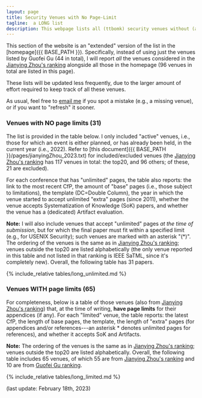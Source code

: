 ```yaml
---
layout: page
title: Security Venues with No Page-Limit 
tagline:  a LONG list
description: This webpage lists all (ttbomk) security venues without (and with) page limits
---
```


This section of the website is an "extended" version of the list in the [homepage]({{ BASE_PATH }}). Specifically, instead of using just the venues listed by Guofei Gu (44 in total), I will report *all* the venues considered in the [Jianying Zhou's ranking](http://jianying.space/conference-ranking.html) alongside all those in the homepage (96 venues in total are listed in this page).

These lists will be updated less frequently, due to the larger amount of effort required to keep track of all these venues.

As usual, feel free to [email me](mailto:giovanni.apruzzese@uni.li) if you spot a mistake (e.g., a missing venue), or if you want to "refresh" it sooner.

### Venues with NO page limits (31)
The list is provided in the table below. I only included "active" venues, i.e., those for which an event is either planned, or has already been held, in the current year (i.e., 2022). Refer to [this document]({{ BASE_PATH }}/pages/jianyingZhou_2023.txt) for included/excluded venues (the [Jianying Zhou's ranking](http://jianying.space/conference-ranking.html) has 117 venues in total: the top20, and 96 others; of these, 21 are excluded).

For each conference that has "unlimited" pages, the table also reports: the link to the most recent CfP, the amount of "base" pages (i.e., those subject to limitations), the template (DC=Double Column), the year in which the venue started to accept unlimited "extra" pages (since 2011), whether the venue accepts Systematization of Knowledge (SoK) papers, and whether the venue has a (dedicated) Artifact evaluation.

**Note:** I will also include venues that accept "unlimited" pages _at the time of submission_, but for which the final paper must fit within a specified limit (e.g., for USENIX Security); such venues are marked with an asterisk "(*)". The ordering of the venues is the same as in [Jianying Zhou's ranking](http://jianying.space/conference-ranking.html); venues outside the top20 are listed alphabetically (the only venue reported in this table and not listed in that ranking is IEEE SaTML, since it's completely new). Overall, the following table has 31 papers.


{% include_relative tables/long_unlimited.md %}




### Venues WITH page limits (65)

For completeness, below is a table of those venues (also from [Jianying Zhou's ranking](http://jianying.space/conference-ranking.html)) that, at the time of writing, **have page limits** for their appendices (if any). For each "limited" venue, the table reports: the latest CfP, the length of base pages, the template, the length of "extra" pages (for appendices and/or references---an asterisk * denotes unlimited pages for references), and whether it accepts SoK and Artifacts.

**Note:** The ordering of the venues is the same as in [Jianying Zhou's ranking](http://jianying.space/conference-ranking.html); venues outside the top20 are listed alphabetically. Overall, the following table includes 65 venues, of which 55 are from [Jianying Zhou's ranking](http://jianying.space/conference-ranking.html) and 10 are from [Guofei Gu ranking](https://people.engr.tamu.edu/guofei/sec_conf_stat.htm).

{% include_relative tables/long_limited.md %}

(last update: February 18th, 2023)